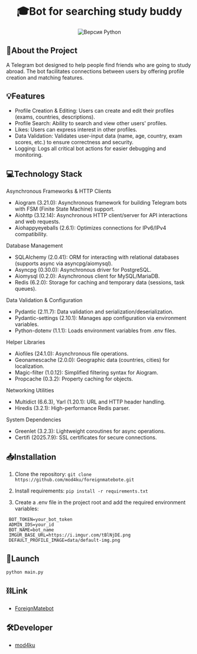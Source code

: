 <h1 align="center">🎓Bot for searching study buddy</h1>

<p align="center">
   <img src="https://img.shields.io/badge/python-_3.13-red" alt="Версия Python">
</p>

## 📖About the Project

A Telegram bot designed to help people find friends who are going to study abroad. The bot facilitates connections between users by offering profile creation and matching features.

## 💡Features

*   Profile Creation & Editing: Users can create and edit their profiles (exams, countries, descriptions).
*   Profile Search: Ability to search and view other users' profiles.
*   Likes: Users can express interest in other profiles.
*   Data Validation: Validates user-input data (name, age, country, exam scores, etc.) to ensure correctness and security.
*   Logging: Logs all critical bot actions for easier debugging and monitoring.

## 💻Technology Stack

Asynchronous Frameworks & HTTP Clients
* Aiogram (3.21.0): Asynchronous framework for building Telegram bots with FSM (Finite State Machine) support.
* Aiohttp (3.12.14): Asynchronous HTTP client/server for API interactions and web requests.
* Aiohappyeyeballs (2.6.1): Optimizes connections for IPv6/IPv4 compatibility.

Database Management
* SQLAlchemy (2.0.41): ORM for interacting with relational databases (supports async via asyncpg/aiomysql).
* Asyncpg (0.30.0): Asynchronous driver for PostgreSQL.
* Aiomysql (0.2.0): Asynchronous client for MySQL/MariaDB.
* Redis (6.2.0): Storage for caching and temporary data (sessions, task queues).

Data Validation & Configuration
* Pydantic (2.11.7): Data validation and serialization/deserialization.
* Pydantic-settings (2.10.1): Manages app configuration via environment variables.
* Python-dotenv (1.1.1): Loads environment variables from .env files.

Helper Libraries
* Aiofiles (24.1.0): Asynchronous file operations.
* Geonamescache (2.0.0): Geographic data (countries, cities) for localization.
* Magic-filter (1.0.12): Simplified filtering syntax for Aiogram.
* Propcache (0.3.2): Property caching for objects.

Networking Utilities
* Multidict (6.6.3), Yarl (1.20.1): URL and HTTP header handling.
* Hiredis (3.2.1): High-performance Redis parser.
  
System Dependencies
* Greenlet (3.2.3):  Lightweight coroutines for async operations.
* Certifi (2025.7.9): SSL certificates for secure connections.


## 📥Installation

1.  Clone the repository:
    ``git clone https://github.com/mod4ku/foreignmatebote.git``
    
2.  Install requirements:
    ``pip install -r requirements.txt``
    
3.  Create a .env file in the project root and add the required environment variables:
   ```
    BOT_TOKEN=your_bot_token
    ADMIN_IDS=your_id
    BOT_NAME=bot_name
    IMGUR_BASE_URL=https://i.imgur.com/tBlNjDE.png
    DEFAULT_PROFILE_IMAGE=data/default-img.png
   ```
## 🚀Launch
```
python main.py
```
## ⛓️Link
*   [ForeignMatebot](https://t.me/foreignmatebot)

## 🛠Developer

*   [mod4ku](https://github.com/mod4ku)

